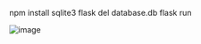 npm install sqlite3 flask
del database.db
flask run

![image](https://github.com/user-attachments/assets/5af150bb-b6cd-42eb-9500-74ca40f3fffc)
